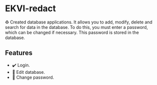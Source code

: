 # EKVI-redact
♻️ 
Created database applications. It allows you to add, modify, delete and search for data in the database. 
To do this, you must enter a password, which can be changed if necessary. 
This password is stored in the database.

## Features

- ✔️ Login.
- 🔧 Edit database.
- 🛂 Change password.
